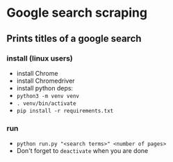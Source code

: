 # Google search scraping

## Prints titles of a google search

### install (linux users)

- install Chrome
- install Chromedriver
- install python deps:
- ` python3 -m venv venv `
- ` . venv/bin/activate `
- ` pip install -r requirements.txt `

### run

- ` python run.py "<search terms>" <number of pages> `
- Don't forget to ` deactivate ` when you are done